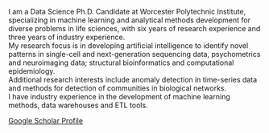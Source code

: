 I am a Data Science Ph.D. Candidate at Worcester Polytechnic Institute, specializing in machine learning and analytical methods development for diverse problems in life sciences, with six years of research experience and three years of industry experience.  
My research focus is in developing artificial intelligence to identify novel patterns in single-cell and next-generation sequencing data, psychometrics and neuroimaging data; structural bioinformatics and computational epidemiology.  
Additional research interests include anomaly detection in time-series data and methods for detection of communities in biological networks.  
I have industry experience in the development of machine learning methods, data warehouses and ETL tools.

[Google Scholar Profile](https://scholar.google.com/citations?user=0zwvilgAAAAJ)
